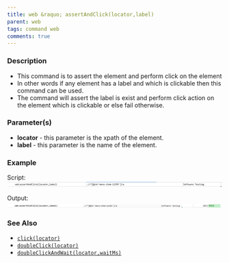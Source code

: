 ```yaml
---
title: web &raquo; assertAndClick(locator,label)
parent: web
tags: command web
comments: true
---
```


### Description

- This command is to assert the element and perform click on the element
- In other words if any element has a label and which is clickable then this command can be used.
- The command will assert the label is exist and perform click action on the element which is clickable or else fail otherwise.

### Parameter(s)

- **locator** - this parameter is the xpath of the element.
- **label** - this parameter is the name of the element.  
          
          
        

### Example

Script:<br/>
![](image/assertAndClick_01.png)

Output:<br/>
![](image/assertAndClick_02.png)
### See Also

- [`click(locator)`](click(locator).html)
- [`doubleClick(locator)`](doubleClick(locator).html)
- [`doubleClickAndWait(locator,waitMs)`](doubleClickAndWait(locator,waitMs).html)